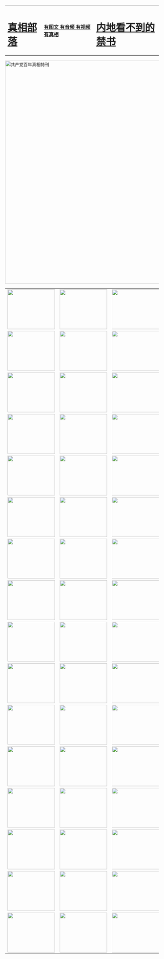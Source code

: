 <table>
<tr>

<td>
	<H1><a href="http://p68.cispeaks.com/zx/">真相部落</a></H1>
</td>
<td>
	<H4><a href="http://p68.cispeaks.com/zx/">有图文 有音频 有视频 有真相</a></H4>
</td>
<td>
	<H1><a href="http://p68.cispeaks.com/book/"> 内地看不到的禁书</a></H1>
</td>
</tr>
</table>

 <div ><a href="http://p68.cispeaks.com/zx/bngcd/"><img src="http://p68.cispeaks.com/zx/bngcd/gcdbnzx.jpg" width="730"  border="0" alt="共产党百年真相特刊"></a></div>

<table>
<tr>
	<td><a href="http://q53.startrekkin.net/xtr/107/"><img  src ="http://q53.startrekkin.net/pic/2017/02/107.jpg" width="155px" height="130px"></a></td>
	<td><a href="http://q53.startrekkin.net/xtr/829/"><img src ="http://q53.startrekkin.net/pic/2017/02/829.jpg" width="155px" height="130px"></a></td>
	<td><a href="http://q53.startrekkin.net/xtr/69/"><img  src ="http://q53.startrekkin.net/pic/2017/02/69.jpg" width="155px" height="130px"></a></td>
	<td><a href="http://q53.startrekkin.net/xtr/99/"><img  src ="http://q53.startrekkin.net/pic/2017/02/99.jpg" width="155px" height="130px"></a></td>
</tr>
<tr>
	<td><a href="http://q53.startrekkin.net/xtr/40/"><img  src ="http://q53.startrekkin.net/pic/2017/02/40.jpg" width="155px" height="130px"></a></td>
	<td><a href="http://q53.startrekkin.net/xtr/20/"><img  src ="http://q53.startrekkin.net/pic/2017/02/20.jpg" width="155px" height="130px"></a></td>
	<td><a href="http://q53.startrekkin.net/xtr/81/"><img  src ="http://q53.startrekkin.net/pic/2017/02/81.jpg" width="155px" height="130px"></a></td>
	<td><a href="http://q53.startrekkin.net/xtr/2/"><img  src ="http://q53.startrekkin.net/pic/2017/02/2.jpg" width="155px" height="130px"></a></td>
</tr>
<tr>
	<td><a href="http://q53.startrekkin.net/xtr/86/"><img  src ="http://q53.startrekkin.net/pic/2017/02/86.jpg" width="155px" height="130px"></a></td>
	<td><a href="http://q53.startrekkin.net/xtr/109/"><img  src ="http://q53.startrekkin.net/pic/2017/02/109.jpg" width="155px" height="130px"></a></td>
	<td><a href="http://q53.startrekkin.net/xtr/1378/"><img  src ="http://q53.startrekkin.net/pic/2017/02/1378.jpg" width="155px" height="130px"></a></td>
	<td><a href="http://q53.startrekkin.net/xtr/57/"><img  src ="http://q53.startrekkin.net/pic/2017/02/57.jpg" width="155px" height="130px"></a></td>
</tr>
<tr>
	<td><a href="http://q53.startrekkin.net/xtr/1219/"><img  src ="http://q53.startrekkin.net/pic/2017/02/1219.jpg" width="155px" height="130px"></a></td>
	<td><a href="http://q53.startrekkin.net/xtr/1220/"><img  src ="http://q53.startrekkin.net/pic/2017/02/1220.jpg" width="155px" height="130px"></a></td>
	<td><a href="http://q53.startrekkin.net/xtr/1221/"><img  src ="http://q53.startrekkin.net/pic/2017/02/1221.jpg" width="155px" height="130px"></a></td>
	<td><a href="http://q53.startrekkin.net/xtr/51/"><img  src ="http://q53.startrekkin.net/pic/2017/02/51.jpg" width="155px" height="130px"></a></td>
</tr>
<tr>
	<td><a href="http://q53.startrekkin.net/xtr/1055/"><img  src ="http://q53.startrekkin.net/pic/2017/02/1055.jpg" width="155px" height="130px"></a></td>
	<td><a href="http://q53.startrekkin.net/xtr/611/"><img  src ="http://q53.startrekkin.net/pic/2017/02/611.jpg" width="155px" height="130px"></a></td>
	<td><a href="http://q53.startrekkin.net/xtr/1121/"><img  src ="http://q53.startrekkin.net/pic/2017/02/1121.jpg" width="155px" height="130px"></a></td>
	<td><a href="http://q53.startrekkin.net/xtr/610/"><img  src ="http://q53.startrekkin.net/pic/2017/02/610.jpg" width="155px" height="130px"></a></td>
</tr>
<tr>
	<td><a href="http://q53.startrekkin.net/xtr/1128/"><img  src ="http://q53.startrekkin.net/pic/2017/02/1128.jpg" width="155px" height="130px"></a></td>
	<td><a href="http://q53.startrekkin.net/xtr/1395/"><img  src ="http://q53.startrekkin.net/pic/2017/02/1406.jpg" width="155px" height="130px"></a></td>
	<td><a href="http://q53.startrekkin.net/xtr/1407/"><img  src ="http://q53.startrekkin.net/pic/2017/02/1407.jpg" width="155px" height="130px"></a></td>
	<td><a href="http://q53.startrekkin.net/xtr/934/"><img  src ="http://q53.startrekkin.net/pic/2017/02/934.jpg" width="155px" height="130px"></a></td>
</tr>
<tr>
	<td><a href="http://q53.startrekkin.net/xtr/641/"><img  src ="http://q53.startrekkin.net/pic/2017/02/641.jpg" width="155px" height="130px"></a></td>
	<td><a href="http://q53.startrekkin.net/xtr/949/"><img  src ="http://q53.startrekkin.net/pic/2017/02/949.jpg" width="155px" height="130px"></a></td>
	<td><a href="http://q53.startrekkin.net/xtr/112/"><img  src ="http://q53.startrekkin.net/pic/2017/02/112.jpg" width="155px" height="130px"></a></td>
	<td><a href="http://q53.startrekkin.net/xtr/812/"><img  src ="http://q53.startrekkin.net/pic/2017/02/812.jpg" width="155px" height="130px"></a></td>
</tr>
<tr>
	<td><a href="http://q53.startrekkin.net/xtr/103/"><img  src ="http://q53.startrekkin.net/pic/2017/02/103.jpg" width="155px" height="130px"></a></td>
	<td><a href="http://q53.startrekkin.net/xtr/3/"><img  src ="http://q53.startrekkin.net/pic/2017/02/3.jpg" width="155px" height="130px"></a></td>
	<td><A href="http://q53.startrekkin.net/mp4/zx/2015/11/Lkmtt.mp4" target="_blank" title="莲开满天庭"><img  src="http://q53.startrekkin.net/pic/2015/11/Lkmtt3480_jssor.jpg"  width="155px" height="130px"></A></td>
	<td><A href="http://q53.startrekkin.net/mp4/zx/2015/11/2013513.mp4" target="_blank" title="飞旋的法轮"><img  src="http://q53.startrekkin.net/pic/2015/11/falun480_jssor.jpg"  width="155px" height="130px"></A></td>
</tr>
<tr>
	<td><A href="http://q53.startrekkin.net/mp4/zx/2015/11/NYParade.mp4" target="_blank" title="2004年4月10日法轮功纽约大游行"><img  src="http://q53.startrekkin.net/pic/2015/11/nyparade480_jssor.jpg"  width="155px" height="130px"></A></td>
	<td><A href="http://q53.startrekkin.net/mp4/news617/2015/05/WEB_s28093.mp4" target="_blank" title="2015年世界法轮大法日特别报导"><img  src="http://q53.startrekkin.net/pic/2015/11/p6752711a666997037_jssor.jpg"  width="155px" height="130px"></A></td>
	<td><A href="http://q53.startrekkin.net/mp4/news829/2015/11/30211_326650.mp4" target="_blank" title="沧州绑架案连审四天 民众抹泪称审好人"><img  src="http://q53.startrekkin.net/pic/2015/11/changzhou2480_jssor.jpg"  width="155px" height="130px"></A></td>
	<td><A href="http://q53.startrekkin.net/mp4/mhph/2015/10/changzhou.mp4" target="_blank" title="沧州真相--狮城血泪"><img  src="http://q53.startrekkin.net/pic/2015/11/changzhou480_jssor.jpg"  width="155px" height="130px"></A></td>
</tr>
<tr>
	<td><A href="http://q53.startrekkin.net/mp4/mhjd/mhjd_55.mp4" target="_blank" title="正义律师与无罪辩护"><img  src="http://q53.startrekkin.net/pic/2015/11/wzbh480_jssor.jpg"  width="155px" height="130px"></A></td>
	<td><A href="http://q53.startrekkin.net/mp4/zx/2015/11/layerkcs.mp4" target="_blank" title="中国的良心--高智晟律师"><img  src="http://q53.startrekkin.net/pic/2015/11/layerkcs2480_jssor.jpg"  width="155px" height="130px"></A></td>
	<td><A href="http://q53.startrekkin.net/mp4/mhph/2015/10/szxl.mp4" target="_blank" title="神州血泪--北京、大庆、广东、哈尔滨"><img  src="http://q53.startrekkin.net/pic/2015/11/szxl480_jssor.jpg"  width="155px" height="130px"></A></td>
	<td><A href="http://q53.startrekkin.net/mp4/zx/2015/11/TangShanFFXS.mp4" target="_blank" title="真相纪录片：凤凰新生"><img  src="http://q53.startrekkin.net/pic/2015/11/fhxs2480_jssor.jpg"  width="155px" height="130px"></A></td>
</tr>
<tr>
	<td><A href="http://q53.startrekkin.net/mp4/zx/2015/11/jidong.mp4" target="_blank" title="冀东监狱的罪恶"><img  src="http://q53.startrekkin.net/pic/2015/11/jidong480_jssor.jpg"  width="155px" height="130px"></A></td>
	<td><A href="http://q53.startrekkin.net/mp4/mhph/2015/10/tangshan.mp4" target="_blank" title="凤凰血泪"><img  src="http://q53.startrekkin.net/pic/2015/11/tangshan480_jssor.jpg"  width="155px" height="130px"></A>
					</div></td>
	<td>	<A href="http://q53.startrekkin.net/mp4/mhph/2015/10/zfxtzxl.mp4" target="_blank" title="政法系统罪行录--唐山篇"><img  src="http://q53.startrekkin.net/pic/2015/11/zfxtzxl480_jssor.jpg"  width="155px" height="130px"></A></td>
	<td><A href="http://q53.startrekkin.net/mp4/mhph/2015/10/QDBG.mp4" target="_blank" title="青岛悲歌"><img  src="http://q53.startrekkin.net/pic/2015/10/qdbg2480_jssor.jpg"  width="155px" height="130px"></A></td>
</tr>
<tr>
	<td><A href="http://q53.startrekkin.net/mp4/mhph/2015/10/huludao.mp4" target="_blank" title="葫芦岛永恒的见证"><img  src="http://q53.startrekkin.net/pic/2015/10/huludao480_jssor.jpg"  width="155px" height="130px"></A></td>
	<td><A href="http://q53.startrekkin.net/mp4/mhph/2015/10/qbzx.mp4" target="_blank" title="湖畔泉边听真相-济南泉城的传奇"><img  src="http://q53.startrekkin.net/pic/2015/10/hupan480_jssor.jpg"  width="155px" height="130px"></A></td>
	<td><A href="http://q53.startrekkin.net/mp4/mhph/2015/10/baoding_dvd_v2.mp4" target="_blank" title="燕赵悲歌"><img  src="http://q53.startrekkin.net/pic/2015/10/yzbg480_jssor.jpg"  width="155px" height="130px"></A></td>
	<td><A href="http://q53.startrekkin.net/mp4/zx/2015/11/meihuashi_complete_ED2.0.mp4" target="_blank" title="梅花诗完整版"><img  src="http://q53.startrekkin.net/pic/2015/11/mhs480_jssor.jpg"  width="155px" height="130px"></A></td>
</tr>
<tr>
	<td><A href="http://q53.startrekkin.net/mp4/zx/2015/11/fengbei512k.mp4" target="_blank" title="丰碑"><img  src="http://q53.startrekkin.net/pic/2015/11/fongbei480_jssor.jpg"  width="155px" height="130px"></A></td>
	<td><A href="http://q53.startrekkin.net/mp4/zx/2015/11/fytdxComplete.mp4" target="_blank" title="风雨天地行全集"><img  src="http://q53.startrekkin.net/pic/2015/11/fytdxWhite480_jssor.jpg"  width="155px" height="130px"></A></td>
	<td><A href="http://q53.startrekkin.net/mp4/zx/2015/11/JianZheng.mp4" target="_blank" title="见证"><img  src="http://q53.startrekkin.net/pic/2015/11/witness480_jssor.jpg"  width="155px" height="130px"></A></td>
	<td><A href="http://q53.startrekkin.net/mp4/mhph/2015/10/hcym.mp4" target="_blank" title="红朝阴谋"><img  src="http://q53.startrekkin.net/pic/2015/10/hcym480_jssor.jpg"  width="155px" height="130px"></A></td>
</tr>
<tr>
	<td><A href="http://q53.startrekkin.net/mp4/zx/2015/11/zfzxPalV3.mp4" target="_blank" title="是自焚还是骗局"><img  src="http://q53.startrekkin.net/pic/2015/11/zfzx4805_jssor.jpg"  width="155px" height="130px"></A></td>
	<td><A href="http://q53.startrekkin.net/mp4/zx/2015/11/lsdspMsyTd.mp4" target="_blank" title="历史的审判"><img  src="http://q53.startrekkin.net/pic/2015/11/lsdsp480_jssor.jpg"  width="155px" height="130px"></A></td>
	<td><A href="http://q53.startrekkin.net/mp4/news886/2015/11/concat886.mp4" target="_blank" title="一周全球控告江泽民"><img  src="http://q53.startrekkin.net/pic/2015/11/news886480_jssor.jpg"  width="155px" height="130px"></A></td>
	<td><A href="http://q53.startrekkin.net/mp4/news1378/2014/08/CQSD_s0_e4_v2_i0-CQSD_4-video.mp4" target="_blank" title="欧洲的抉择"><img  src="http://q53.startrekkin.net/pic/2015/11/p5143421a564166643-ss_jssor.jpg"  width="155px" height="130px"></A></td>
</tr>
<tr>
	<td><A href="http://q53.startrekkin.net/mp4/zx/2015/11/hk20150720parade.mp4" target="_blank" title="港法轮功反迫害大游行 大陆游客震撼"><img  src="http://q53.startrekkin.net/pic/2015/11/281098-ss_jssor.jpg"  width="155px" height="130px"></A></td>
	<td><A href="http://q53.startrekkin.net/mp4/zx/2015/11/20150720hkParade512k.mp4" target="_blank" title="香港法轮功720游行声援诉江潮"><img  src="http://q53.startrekkin.net/pic/2015/11/2015720parade480_jssor.jpg"  width="155px" height="130px"></A></td>
	<td><A href="http://q53.startrekkin.net/mp4/zx/2015/11/hktdc512.mp4" target="_blank" title="香港退党潮"><img  src="http://q53.startrekkin.net/pic/2015/11/hktdc480_jssor.jpg"  width="155px" height="130px"></A></td>
	<td><A href="http://q53.startrekkin.net/mp4/news413/2015/11/concat413.mp4" target="_blank" title="本月退党精选"><img  src="http://q53.startrekkin.net/pic/2015/11/tuidang480_jssor.jpg"  width="155px" height="130px"></A></td>
</tr>
<tr>
	<td><A href="http://q53.startrekkin.net/mp4/news823/2015/11/TSZG_British_1_QA_A_TSZG-61-1_XinHaoNianZuoZh_P617180.mp4" target="_blank" title="辛灏年：纪念《九评共产党》发表十周年演讲"><img  src="http://q53.startrekkin.net/pic/2015/11/xhn9p10480_jssor.jpg"  width="155px" height="130px"></A></td>
	<td><A href="http://q53.startrekkin.net/mp4/news57/2015/11/JPGCD8.mp4" target="_blank" title="【九评之八】评中国共产党的邪教本质"><img  src="http://q53.startrekkin.net/pic/2015/11/9pkcd8p480_jssor.jpg"  width="155px" height="130px"></A></td>
	<td><A href="http://q53.startrekkin.net/mp4/other/kao.Chih.Sheng_story.mp4"  target="_blank" title="超越恐惧:高智晟的故事"				style="font-size:20px;"><img src="http://q53.startrekkin.net/pic/2016/12/GZS201408070902.jpg"  width="155px" height="130px">
						</A></td>
	<td><A href="http://q53.startrekkin.net/mp4/zx/2016/11/oh10yearsInv.mp4"  target="_blank" title="纪录片《活摘 十年调查》完整版" style="font-size:20px;"><img src="http://q53.startrekkin.net/pic/2016/11/10yearsOHinv.jpg"  width="155px" height="130px">
						</A></td>
</tr>
</table>


